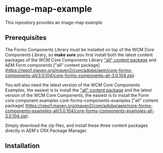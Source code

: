 # image-map-example

This repository provides an image-map example

## Prerequisites

The Forms Components Library must be installed on top of the WCM Core Components Library, so **make sure** you first install both the latest content packages of the WCM Core Components Library ["all" content package](https://repo1.maven.org/maven2/com/adobe/cq/core.wcm.components.all/2.28.0/core.wcm.components.all-2.28.0.zip) and AEM Form components ["all" content package] (https://repo1.maven.org/maven2/com/adobe/aem/core-forms-components-all/3.0.104/core-forms-components-all-3.0.104.zip)

You will also need the latest version of the WCM Core Components Examples, the easiest is to install the ["all" content package](https://repo1.maven.org/maven2/com/adobe/cq/core.wcm.components.examples.all/2.28.0/core.wcm.components.examples.all-2.28.0.zip) and the latest version of the WCM Core Components, the easiest is to install the Form core component examples core-forms-components-examples ["all" content package] (https://repo1.maven.org/maven2/com/adobe/aem/core-forms-components-examples-all/3.0.104/core-forms-components-examples-all-3.0.104.zip).

Simply download the zip files, and install these three content packages directly in AEM's CRX Package Manager.

## Installation

